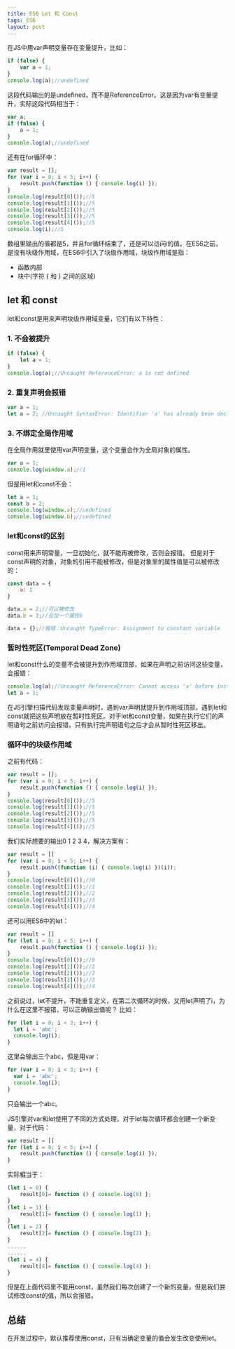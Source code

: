 ```yaml
---
title: ES6 Let 和 Const
tags: ES6
layout: post
---
```


在JS中用var声明变量存在变量提升，比如：
```js
if (false) {
    var a = 1;
}
console.log(a);//undefined
```
这段代码输出的是undefined，而不是ReferenceError。这是因为var有变量提升，实际这段代码相当于：
```js
var a;
if (false) {
    a = 1;
}
console.log(a);//undefined
```
还有在for循环中：
```js
var result = [];
for (var i = 0; i < 5; i++) {
    result.push(function () { console.log(i) });
}
console.log(result[0]());//5
console.log(result[1]());//5
console.log(result[2]());//5
console.log(result[3]());//5
console.log(result[4]());//5
console.log(i);//5
```
数组里输出的值都是5，并且for循环结束了，还是可以访问i的值。在ES6之前，是没有块级作用域，在ES6中引入了块级作用域，块级作用域是指：
- 函数内部
- 块中(字符 { 和 } 之间的区域)

## let 和 const
let和const是用来声明块级作用域变量，它们有以下特性：
### 1. 不会被提升
```js
if (false) {
    let a = 1;
}
console.log(a);//Uncaught ReferenceError: a is not defined
```
### 2. 重复声明会报错
```js
var a = 1;
let a = 2; //Uncaught SyntaxError: Identifier 'a' has already been declared
```
### 3. 不绑定全局作用域
在全局作用就里使用var声明变量，这个变量会作为全局对象的属性。
```js
var a = 1;
console.log(window.a);//1
```
但是用let和const不会：
```js
let a = 1;
const b = 2;
console.log(window.a);//undefined
console.log(window.b);//undefined
```

### let和const的区别
const用来声明常量，一旦初始化，就不能再被修改，否则会报错。
但是对于const声明的对象，对象的引用不能被修改，但是对象里的属性值是可以被修改的：
```js
const data = {
    a: 1
}

data.a = 2;//可以被修改
data.b = 3;//会加一个属性b

data = {};//报错：Uncaught TypeError: Assignment to constant variable
```

### 暂时性死区(Temporal Dead Zone)
let和const什么的变量不会被提升到作用域顶部，如果在声明之前访问这些变量，会报错：
```js
console.log(a);//Uncaught ReferenceError: Cannot access 'a' before initialization
let a = 1;
```
在JS引擎扫描代码发现变量声明时，遇到var声明就提升到作用域顶部，遇到let和const就把这些声明放在暂时性死区。对于let和const变量，如果在执行它们的声明语句之前访问会报错，只有执行完声明语句之后才会从暂时性死区移出。

### 循环中的块级作用域
之前有代码：
```js
var result = [];
for (var i = 0; i < 5; i++) {
    result.push(function () { console.log(i) });
}
console.log(result[0]());//5
console.log(result[1]());//5
console.log(result[2]());//5
console.log(result[3]());//5
console.log(result[4]());//5
```
我们实际想要的输出0 1 2 3 4，解决方案有：
```js
var result = []
for (var i = 0; i < 5; i++) {
    result.push((function (i) { console.log(i) })(i));
}
console.log(result[0]());//0
console.log(result[1]());//1
console.log(result[2]());//2
console.log(result[3]());//3
console.log(result[4]());//4
```
还可以用ES6中的let：
```js
var result = []
for (let i = 0; i < 5; i++) {
    result.push(function () { console.log(i) });
}
console.log(result[0]());//0
console.log(result[1]());//1
console.log(result[2]());//2
console.log(result[3]());//3
console.log(result[4]());//4
```
之前说过，let不提升，不能重复定义，在第二次循环的时候，又用let声明了i，为什么在这里不报错，可以正确输出值呢？
比如：
```js
for (let i = 0; i < 3; i++) {
  let i = 'abc';
  console.log(i);
}
```
这里会输出三个abc，但是用var：
```js
for (var i = 0; i < 3; i++) {
  var i = 'abc';
  console.log(i);
}
```
只会输出一个abc。


JS引擎对var和let使用了不同的方式处理，对于let每次循环都会创建一个新变量，对于代码：
```js
var result = []
for (let i = 0; i < 5; i++) {
    result.push(function () { console.log(i) });
}
```
实际相当于：
```js
(let i = 0) {
    result[0]= function () { console.log(0) };
}
(let i = 1) {
    result[1]= function () { console.log(1) };
}
(let i = 2) {
    result[2]= function () { console.log(2) };
}
......
......
(let i = 4) {
    result[4]= function () { console.log(4) };
}
```
但是在上面代码里不能用const，虽然我们每次创建了一个新的变量，但是我们尝试修改const的值，所以会报错。

## 总结
在开发过程中，默认推荐使用const，只有当确定变量的值会发生改变使用let。